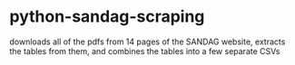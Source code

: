 # python-sandag-scraping
downloads all of the pdfs from 14 pages of the SANDAG website, extracts the tables from them, and combines the tables into a few separate CSVs
